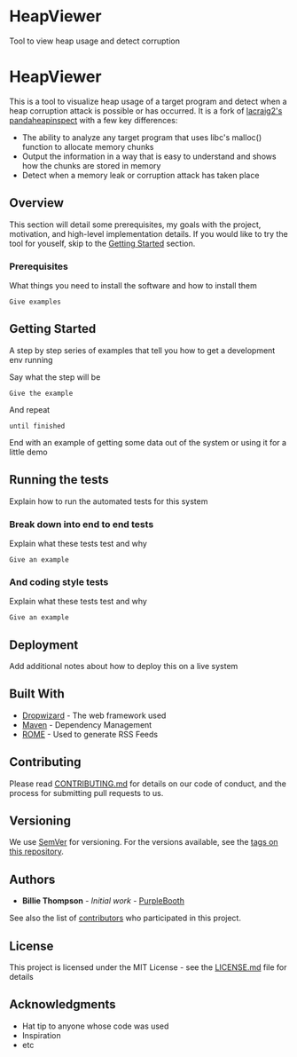 # HeapViewer
Tool to view heap usage and detect corruption

# HeapViewer

This is a tool to visualize heap usage of a target program and detect when a heap corruption attack is possible or has occurred. It is a fork of 
[lacraig2's pandaheapinspect](https://github.com/lacraig2/pandaheapinspect) with a few key differences: 
* The ability to analyze any target program that uses libc's malloc() function to allocate memory chunks
* Output the information in a way that is easy to understand and shows how the chunks are stored in memory
* Detect when a memory leak or corruption attack has taken place 

## Overview

This section will detail some prerequisites, my goals with the project, motivation, and high-level implementation details. If you would like to try the 
tool for youself, skip to the [Getting Started](#getting-started) section. 

### Prerequisites

What things you need to install the software and how to install them

```
Give examples
```

## Getting Started

A step by step series of examples that tell you how to get a development env running

Say what the step will be

```
Give the example
```

And repeat

```
until finished
```

End with an example of getting some data out of the system or using it for a little demo

## Running the tests

Explain how to run the automated tests for this system

### Break down into end to end tests

Explain what these tests test and why

```
Give an example
```

### And coding style tests

Explain what these tests test and why

```
Give an example
```

## Deployment

Add additional notes about how to deploy this on a live system

## Built With

* [Dropwizard](http://www.dropwizard.io/1.0.2/docs/) - The web framework used
* [Maven](https://maven.apache.org/) - Dependency Management
* [ROME](https://rometools.github.io/rome/) - Used to generate RSS Feeds

## Contributing

Please read [CONTRIBUTING.md](https://gist.github.com/PurpleBooth/b24679402957c63ec426) for details on our code of conduct, and the process for submitting pull requests to us.

## Versioning

We use [SemVer](http://semver.org/) for versioning. For the versions available, see the [tags on this repository](https://github.com/your/project/tags). 

## Authors

* **Billie Thompson** - *Initial work* - [PurpleBooth](https://github.com/PurpleBooth)

See also the list of [contributors](https://github.com/your/project/contributors) who participated in this project.

## License

This project is licensed under the MIT License - see the [LICENSE.md](LICENSE.md) file for details

## Acknowledgments

* Hat tip to anyone whose code was used
* Inspiration
* etc
